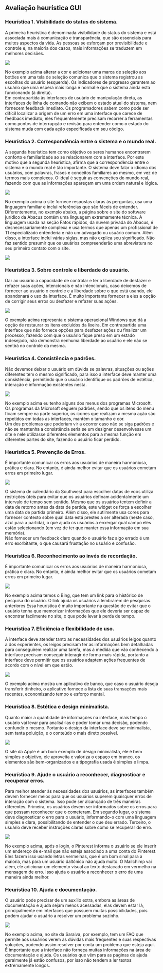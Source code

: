 <h2> Avaliação heurística GUI </h2>

<h3>Heurística 1. Visibilidade do status do sistema.</h3>

A primeira heurística é denominada visibilidade do status do sistema e está associada mais à comunicação e transparência, que são essenciais para muitos aspectos da vida. As pessoas se esforçam por previsibilidade e controle e, na maioria dos casos, mais informações se traduzem em melhores decisões.

<img src = "Imagens/heuristica01bom.png">

No exemplo acima alterar a cor e adicionar uma marca de seleção aos botões em uma tela de seleção comunica que o sistema registrou as escolhas do usuário (esquerda). Os indicadores de progresso garantem ao usuário que uma espera mais longa é normal e que o sistema ainda está funcionando (à direita).<br>
Em contrapartida às interfaces de usuário de manipulação direta, as interfaces de linha de comando não exibem o estado atual do sistema, nem fornecem feedback imediato. Os programadores sabem como pode ser difícil localizar a origem de um erro em uma interface que carece de feedback imediato, eles frequentemente precisam recorrer a ferramentas como pontos de interrupção e revisão para entender como o estado do sistema muda com cada ação especificada em seu código.

<h3>Heurística 2. Correspondência entre o sistema e o mundo real.</h3>

A segunda heurística tem como objetivo os seres humanos encontrarem conforto e familiaridade ao se relacionarem com a interface. Por este motivo que a segunda heurística, afirma que a correspondência entre o sistema e o mundo real é tão importante. O sistema deve falar o idioma dos usuários, com palavras, frases e conceitos familiares ao mesmo, em vez de termos mais complexos. O ideal é seguir as convenções do mundo real, fazendo com que as informações apareçam em uma ordem natural e lógica.

<img src = "Imagens/heuristica02bom.png">

No exemplo acima o site fornece respostas claras às perguntas, usa uma linguagem familiar e inclui referências que são fáceis de entender.<br>
Diferentemente, no exemplo abaixo, a página sobre o site do software jurídico da Abacus contém uma linguagem extremamente técnica. A linguagem usada na seção Fatos rápidos, da nuvem privada do Abacus, é desnecessariamente complexa e usa termos que apenas um profissional de TI especializado entenderia e não um advogado ou usuário comum. Além disso, a interface inclui várias siglas, mas não explica seu significado. Não faz sentido presumir que os usuários compreenderão uma abreviatura no seu primeiro contato com o site.

<img src = "Imagens/heuristica02ruim.png">

<h3>Heurística 3. Sobre controle e liberdade do usuário.</h3>

Dar ao usuário a capacidade de controlar e ter a liberdade de desfazer e refazer suas ações, intencionais e não intencionais, caso deixemos de fornecer ao usuário o controle e a liberdade sobre o que está usando, ele abandonará o uso da interface. É muito importante fornecer a eles a opção de corrigir seus erros ou desfazer e refazer suas ações.

<img src = "Imagens/heuristica03bom.png">

O exemplo acima representa o sistema operacional Windows que dá a opção de restaurar os itens excluídos da lixeira.
Em contrapartida uma interface que não fornece opções para desfazer ações ou finalizar um processo, fazendo com que o usuário fique preso em um estado indesejado, não demonstra nenhuma liberdade ao usuário e ele não se sentirá no controle da mesma.

<h3>Heurística 4. Consistência e padrões.</h3>

Não devemos deixar o usuário em dúvida se palavras, situações ou ações diferentes tem o mesmo significado, para isso a interface deve manter uma consistência, permitindo que o usuário identifique os padrões de estética, interação e informação existentes nesta.

<img src = "Imagens/heuristica04bom.png">

No exemplo acima eu tenho alguns dos menus dos programas Microsoft. Os programas da Microsoft seguem padrões, sendo que os itens do menu ficam sempre na parte superior, os ícones que realizam a mesma ação são repetidos em todas as interfaces, mantém o tamanho e cor.<br>
Um dos problemas que poderiam vir a ocorrer caso não se siga padrões e não se mantenha a consistência seria se um designer desenvolvesse um site e nele utilizasse diferentes elementos para a mesma função em diferentes partes do site, fazendo o usuário ficar perdido.

<h3>Heurística 5. Prevenção de Erros.</h3>

É importante comunicar os erros aos usuários de maneira harmoniosa, prática e clara. No entanto, é ainda melhor evitar que os usuários cometam erros em primeiro lugar.

<img src = "Imagens/heuristica05bom.png">

O sistema de calendário da Southwest para escolher datas de voos utiliza restrições úteis para evitar que os usuários definam acidentalmente um intervalo de tempo sem sentido. Mesmo que os usuários tentem definir a data de retorno antes da data de partida, este widget os força a escolher uma data de partida primeiro. Além disso, ele sutilmente usa cores para fornecer contexto sobre qual data está prestes a ser alterada (neste caso, azul para a partida), o que ajuda os usuários a enxergar qual campo eles estão selecionando (em vez de ter que manter essa informação em sua memória).<br>
Não fornecer um feedback claro quando o usuário faz algo errado é um erro exorbitante, o que causará frustação no usuário e confusão.

<h3>Heurística 6. Reconhecimento ao invés de recordação.</h3>

É importante comunicar os erros aos usuários de maneira harmoniosa, prática e clara. No entanto, é ainda melhor evitar que os usuários cometam erros em primeiro lugar.

<img src = "Imagens/heuristica06bom.png">

No exemplo acima temos o Bing, que tem um link para o histórico de pesquisa do usuário. O link ajuda os usuários a lembrarem de pesquisas anteriores
Essa heurística é muito importante na questão de evitar que o usuário tenha que memorizar informações que ele deveria ser capaz de encontrar facilmente no site, o que pode levar à perda de tempo.

<h3>Heurística 7. Eficiência e flexibilidade de uso.</h3>

A interface deve atender tanto as necessidades dos usuários leigos quanto a dos experientes, os leigos precisam ter as informações bem detalhadas para conseguirem realizar uma tarefa, mas à medida que vão conhecendo a interface precisam conseguir interagir de forma mais rápida, portanto a interface deve permitir que os usuários adaptem ações frequentes de acordo com o nível em que estão.

<img src = "Imagens/heuristica07bom.png">

O exemplo acima mostra um aplicativo de banco, que caso o usuário deseja transferir dinheiro, o aplicativo fornece a lista de suas transações mais recentes, economizando tempo e esforço mental.

<h3>Heurística 8. Estética e design minimalista.</h3>

Quanto maior a quantidade de informações na interface, mais tempo o usuário vai levar para analisá-las e poder tomar uma decisão, podendo confundir o mesmo. Portanto o design da interface deve ser minimalista, sem tanta poluição, e o conteúdo o mais direto possível.

<img src = "Imagens/heuristica08bom.png">

O site da Apple é um bom exemplo de design minimalista, ele é bem simples e objetivo, ele aproveita e valoriza o espaço em branco, os elementos são bem-organizados e a tipografia usada é simples e limpa.

<h3>Heurística 9. Ajude o usuário a reconhecer, diagnosticar e recuperar erros.</h3>

Para melhor atender às necessidades dos usuários, as interfaces também devem fornecer meios para que os usuários superem quaisquer erros de interação com o sistema. Isso pode ser alcançado de três maneiras diferentes. Primeira, os usuários devem ser informados sobre os erros para que possam reconhecer que o cometeram. Em segundo lugar, o sistema deve diagnosticar o erro para o usuário, informando-o com uma linguagem simples e clara, possibilitando de entender o que deu errado. Terceiro, o usuário deve receber instruções claras sobre como se recuperar do erro.

<img src = "Imagens/heuristica09bom.png">

No exemplo acima, após o login, o Pinterest informa o usuário se ele inserir um endereço de e-mail que não esteja associado a uma conta do Pinterest. Eles fazem isso usando letras vermelhas, que é um bom sinal para a maioria, mas para um usuário daltônico não ajuda muito. O Mailchimp vai além, ele adicionar um elemento visual ao texto destacado em vermelho na mensagem de erro. Isso ajuda o usuário a reconhecer o erro de uma maneira ainda melhor.

<h3>Heurística 10. Ajuda e documentação.</h3>

O usuário pode precisar de um auxílio extra, embora as áreas de documentação e ajuda sejam menos acessadas, elas devem estar lá, principalmente em interfaces que possuem muitas possibilidades, pois podem ajudar o usuário a resolver um problema sozinho.  

<img src = "Imagens/heuristica10bom.png">

No exemplo acima, no site da Saraiva, por exemplo, tem um FAQ que permite aos usuários verem as dúvidas mais frequentes e suas respectivas soluções, podendo assim resolver por conta um problema que esteja aqui.
É importante que a interface não forneça muitas informações na área de documentação e ajuda. Os usuários que vêm para as páginas de ajuda geralmente já estão confusos, por isso não tendem a ler textos extremamente longos.
